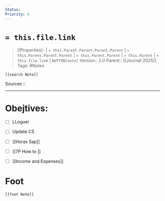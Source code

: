 ```yaml
---
Status: 
Priority: 4
---
```

# `= this.file.link`
>[!Properties]- | `= this.Parent.Parent.Parent.Parent` |  `= this.Parent.Parent.Parent` | `= this.Parent.Parent` | `= this.Parent` | `= this.file.link` | `BUTTON[note]` 
>Version:: 2.0
>Parent:: [[Journal 2025]]
>Tags: #Notes 
```meta-bind-embed
[[search Note]]
```
Sources :: 
***
# Obejtives:


- [ ] LLoguer
- [ ] Update CS
- [ ] [[Horas Sap]]
- [ ] [[7P How to ]]
- [ ] [[Income and Expenses]]








# Foot
```meta-bind-embed
[[foot Note]]
```